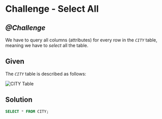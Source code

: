 # Challenge - Select All

## *@Challenge*
We have to query all columns (attributes) for every row in the *`CITY`* table, meaning we have to *select* all the table.

## Given
The *`CITY`* table is described as follows:

![CITY Table](https://s3.amazonaws.com/hr-challenge-images/8137/1449729804-f21d187d0f-CITY.jpg)



## Solution
```sql
SELECT * FROM CITY;
```